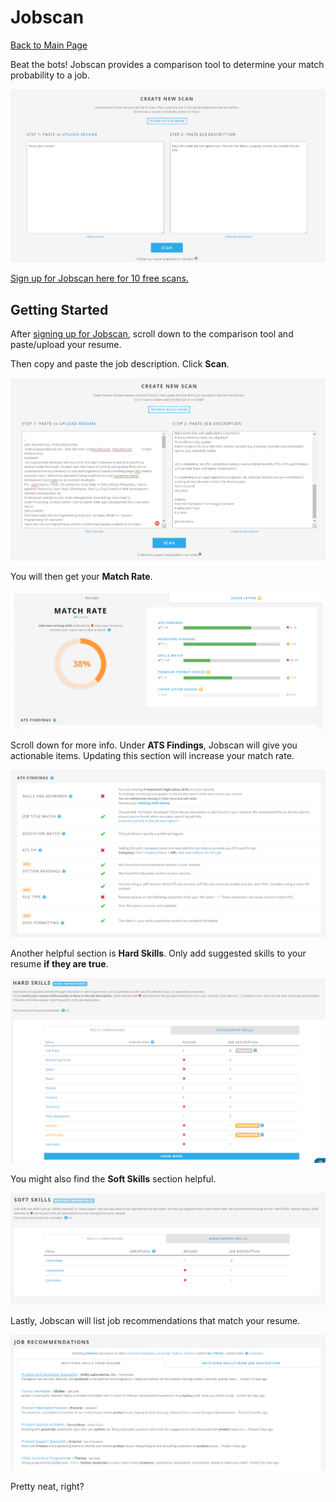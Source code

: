 # Jobscan

[Back to Main Page](https://github.com/PdxCodeGuild/career-guide)

Beat the bots! Jobscan provides a comparison tool to determine your match probability to a job.

![](../resources/jobscan/compare-tool.PNG)

[Sign up for Jobscan here for 10 free scans.](https://www.jobscan.co/?ref=758524)

## Getting Started

After [signing up for Jobscan](https://www.jobscan.co/?ref=758524), scroll down to the comparison tool and paste/upload your resume.

Then copy and paste the job description. Click **Scan**.

![](../resources/jobscan/compare-tool-filled.PNG)

You will then get your **Match Rate**.

![](../resources/jobscan/match-rate.PNG)

Scroll down for more info. Under **ATS Findings**, Jobscan will give you actionable items. Updating this section will increase your match rate.

![](../resources/jobscan/ats-findings.PNG)

Another helpful section is **Hard Skills**. Only add suggested skills to your resume **if they are true**.

![](../resources/jobscan/hard-skills.PNG)

You might also find the **Soft Skills** section helpful.

![](../resources/jobscan/soft-skills.PNG)

Lastly, Jobscan will list job recommendations that match your resume.

![](../resources/jobscan/job-recs.PNG)

Pretty neat, right?